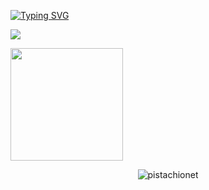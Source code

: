 

[![Typing SVG](http://readme-typing-svg.herokuapp.com?font=Fira+Code&pause=1000&color=7393B3&width=1000&lines=Computer+Science+and+Computer+Information+Science+%40+Unv.+of+Maryland;Contact%3A+misa@navid.contact;Website%3A+www.navid.contact)](https://github.com/pistachionet)

<a href="https://navid.contact/" target="_blank"><img src="https://user-images.githubusercontent.com/78292140/202615820-c145686d-ddf8-487a-a017-678a150ad181.png"></a>





<p>
  
  <img height="180em" src="https://github-readme-stats.vercel.app/api/top-langs/?username=pistachionet&exclude_repo=KNN-Image-Classification&show_icons=true&hide_border=true&layout=compact&langs_count=8"/>
</p>





<p align="center"> 
	<img src="https://komarev.com/ghpvc/?username=pistachionet&color=lightgrey&label=Cool Lads Counter 😎" alt="pistachionet"/>
</p>
